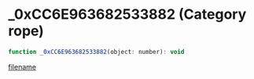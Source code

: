 # _0xCC6E963682533882 (Category rope)

```js
function _0xCC6E963682533882(object: number): void
```

[filename](_0xCC6E963682533882_m.md ':include')